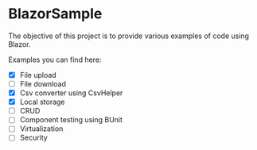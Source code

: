 # BlazorSample

The objective of this project is to provide various examples of code using Blazor.

Examples you can find here: 
- [x] File upload
- [ ] File download
- [x] Csv converter using CsvHelper
- [x] Local storage
- [ ] CRUD
- [ ] Component testing using BUnit
- [ ] Virtualization
- [ ] Security
